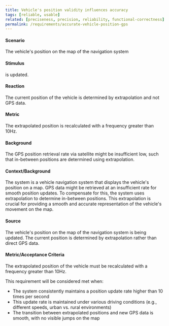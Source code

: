 ```yaml
---
title: Vehicle's position validity influences accuracy
tags: [reliable, usable]
related: [preciseness, precision, reliability, functional-correctness]
permalink: /requirements/accurate-vehicle-position-gps
---
```


<div class="quality-requirement" markdown="1">

#### Scenario

The vehicle's position on the map of the navigation system

#### Stimulus

is updated.

#### Reaction

The current position of the vehicle is determined by extrapolation and not GPS data.

#### Metric

The extrapolated position is recalculated with a frequency greater than 10Hz.

#### Background

The GPS position retrieval rate via satellite might be insufficient low, such that in-between positions are determined using extrapolation.

#### Context/Background

The system is a vehicle navigation system that displays the vehicle's position on a map.
GPS data might be retrieved at an insufficient rate for smooth position updates.
To compensate for this, the system uses extrapolation to determine in-between positions.
This extrapolation is crucial for providing a smooth and accurate representation of the vehicle's movement on the map.

#### Source

The vehicle's position on the map of the navigation system is being updated.
The current position is determined by extrapolation rather than direct GPS data.

#### Metric/Acceptance Criteria

The extrapolated position of the vehicle must be recalculated with a frequency greater than 10Hz.

This requirement will be considered met when:

* The system consistently maintains a position update rate higher than 10 times per second
* This update rate is maintained under various driving conditions (e.g., different speeds, urban vs. rural environments)
* The transition between extrapolated positions and new GPS data is smooth, with no visible jumps on the map

</div><br>
